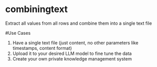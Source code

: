 # combiningtext
Extract all values from all rows and combine them into a single text file

#Use Cases
1. Have a single text file (just content, no other parameters like timestamps, content format)
2. Upload it to your desired LLM model to fine tune the data
3. Create your own private knowledge management system 
